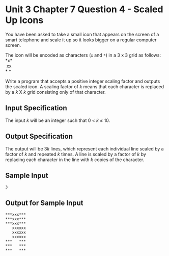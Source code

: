# Unit 3 Chapter 7 Question 4 - Scaled Up Icons
You have been asked to take a small icon that appears on the screen of a smart telephone and scale it up so it looks bigger on a regular computer screen.

The icon will be encoded as characters (`x` and `*`) in a 3 x 3 grid as follows:
<br>\*x\*
<br>&nbsp;xx
<br>\*&nbsp;\*

Write a program that accepts a positive integer scaling factor and outputs the scaled icon. A scaling factor of $k$ means that each character is replaced by a $k$ X $k$ grid consisting only of that character.

## Input Specification
The input $k$ will be an integer such that 0 < $k$ ≤ 10.

## Output Specification
The output will be 3$k$ lines, which represent each individual line scaled by a factor of $k$ and repeated $k$ times. A line is scaled by a factor of $k$ by replacing each character in the line with $k$ copies of the character. 

## Sample Input
```
3
```

## Output for Sample Input
```
***xxx***
***xxx***
***xxx***
   xxxxxx
   xxxxxx
   xxxxxx
***   ***
***   ***
***   ***
```